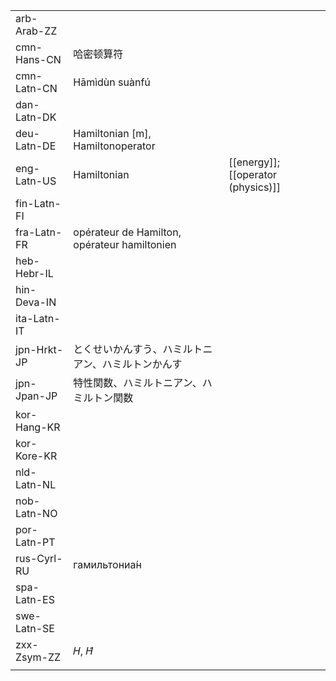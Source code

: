 | | | |
|-|-|-|
| arb-Arab-ZZ |  |  |
| cmn-Hans-CN | 哈密顿算符 |  |
| cmn-Latn-CN | Hāmìdùn suànfú |  |
| dan-Latn-DK |  |  |
| deu-Latn-DE | Hamiltonian [m], Hamiltonoperator |  |
| eng-Latn-US | Hamiltonian | [[energy]]; [[operator (physics)]] |
| fin-Latn-FI |  |  |
| fra-Latn-FR | opérateur de Hamilton, opérateur hamiltonien |  |
| heb-Hebr-IL |  |  |
| hin-Deva-IN |  |  |
| ita-Latn-IT |  |  |
| jpn-Hrkt-JP | とくせいかんすう、ハミルトニアン、ハミルトンかんす |  |
| jpn-Jpan-JP | 特性関数、ハミルトニアン、ハミルトン関数 |  |
| kor-Hang-KR |  |  |
| kor-Kore-KR |  |  |
| nld-Latn-NL |  |  |
| nob-Latn-NO |  |  |
| por-Latn-PT |  |  |
| rus-Cyrl-RU | гамильтониа́н |  |
| spa-Latn-ES |  |  |
| swe-Latn-SE |  |  |
| zxx-Zsym-ZZ | 𝐻, 𝐻̂ |  |
|  |  |  |